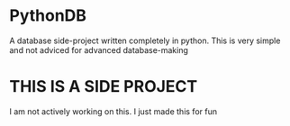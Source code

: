 # PythonDB
A database side-project written completely in python. This is very simple and not adviced for advanced database-making

# THIS IS A SIDE PROJECT
I am not actively working on this. I just made this for fun

